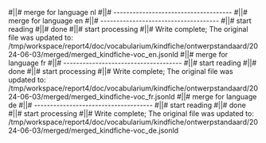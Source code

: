 #||# merge for language nl
#||# -------------------------------------
#||# merge for language en
#||# -------------------------------------
#||# start reading
#||# done
#||# start processing
#||# Write complete; The original file was updated to: /tmp/workspace/report4/doc/vocabularium/kindfiche/ontwerpstandaard/2024-06-03/merged/merged_kindfiche-voc_en.jsonld
#||# merge for language fr
#||# -------------------------------------
#||# start reading
#||# done
#||# start processing
#||# Write complete; The original file was updated to: /tmp/workspace/report4/doc/vocabularium/kindfiche/ontwerpstandaard/2024-06-03/merged/merged_kindfiche-voc_fr.jsonld
#||# merge for language de
#||# -------------------------------------
#||# start reading
#||# done
#||# start processing
#||# Write complete; The original file was updated to: /tmp/workspace/report4/doc/vocabularium/kindfiche/ontwerpstandaard/2024-06-03/merged/merged_kindfiche-voc_de.jsonld
